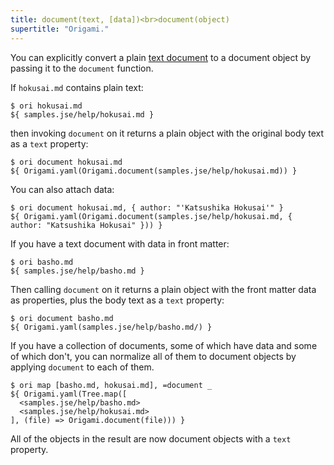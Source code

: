 ```yaml
---
title: document(text, [data])<br>document(object)
supertitle: "Origami."
---
```


You can explicitly convert a plain [text document](/language/documents.html) to a document object by passing it to the `document` function.

If `hokusai.md` contains plain text:

```console
$ ori hokusai.md
${ samples.jse/help/hokusai.md }
```

then invoking `document` on it returns a plain object with the original body text as a `text` property:

```console
$ ori document hokusai.md
${ Origami.yaml(Origami.document(samples.jse/help/hokusai.md)) }
```

You can also attach data:

```console
$ ori document hokusai.md, { author: "'Katsushika Hokusai'" }
${ Origami.yaml(Origami.document(samples.jse/help/hokusai.md, { author: "Katsushika Hokusai" })) }
```

If you have a text document with data in front matter:

```console
$ ori basho.md
${ samples.jse/help/basho.md }
```

Then calling `document` on it returns a plain object with the front matter data as properties, plus the body text as a `text` property:

```console
$ ori document basho.md
${ Origami.yaml(samples.jse/help/basho.md/) }
```

If you have a collection of documents, some of which have data and some of which don't, you can normalize all of them to document objects by applying `document` to each of them.

```console
$ ori map [basho.md, hokusai.md], =document _
${ Origami.yaml(Tree.map([
  <samples.jse/help/basho.md>
  <samples.jse/help/hokusai.md>
], (file) => Origami.document(file))) }
```

All of the objects in the result are now document objects with a `text` property.
